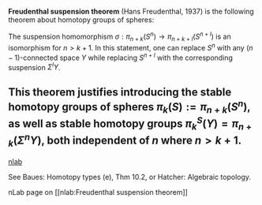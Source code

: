 **Freudenthal suspension theorem** (Hans Freudenthal, 1937) is the following theorem about homotopy groups of spheres:

The suspension homomorphism $\sigma :\pi_{n+k}(S^n)\to \pi_{n+k+l}(S^{n+l})$ is an isomorphism for $n\gt k+1$. In this statement, one can replace $S^n$ with any $(n-1)$-connected space $Y$ while replacing $S^{n+l}$ with the corresponding suspension $\Sigma^{l} Y$.

This theorem justifies introducing the stable homotopy groups
of spheres $\pi_k(S):=\pi_{n+k}(S^n)$, as well as stable homotopy groups $\pi_k^S(Y) = \pi_{n+k}(\Sigma^n Y)$, both independent of $n$ where $n\gt k+1$. 
---
[nlab](http://ncatlab.org/nlab/show/Freudenthal+suspension+theorem)

See Baues: Homotopy types (e), Thm 10.2, or Hatcher: Algebraic topology.

nLab page on [[nlab:Freudenthal suspension theorem]]
